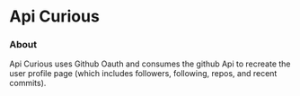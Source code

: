 # Api Curious

### About

Api Curious uses Github Oauth and consumes the github Api to recreate the user profile page (which includes followers, following, repos, and recent commits). 

